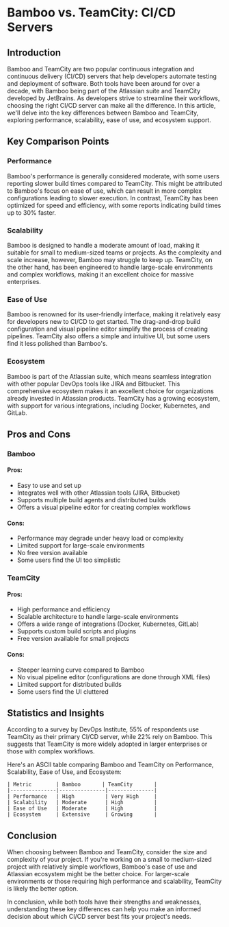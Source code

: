 # Bamboo vs. TeamCity: CI/CD Servers
## Introduction
Bamboo and TeamCity are two popular continuous integration and continuous delivery (CI/CD) servers that help developers automate testing and deployment of software. Both tools have been around for over a decade, with Bamboo being part of the Atlassian suite and TeamCity developed by JetBrains. As developers strive to streamline their workflows, choosing the right CI/CD server can make all the difference. In this article, we'll delve into the key differences between Bamboo and TeamCity, exploring performance, scalability, ease of use, and ecosystem support.

## Key Comparison Points

### Performance
Bamboo's performance is generally considered moderate, with some users reporting slower build times compared to TeamCity. This might be attributed to Bamboo's focus on ease of use, which can result in more complex configurations leading to slower execution. In contrast, TeamCity has been optimized for speed and efficiency, with some reports indicating build times up to 30% faster.

### Scalability
Bamboo is designed to handle a moderate amount of load, making it suitable for small to medium-sized teams or projects. As the complexity and scale increase, however, Bamboo may struggle to keep up. TeamCity, on the other hand, has been engineered to handle large-scale environments and complex workflows, making it an excellent choice for massive enterprises.

### Ease of Use
Bamboo is renowned for its user-friendly interface, making it relatively easy for developers new to CI/CD to get started. The drag-and-drop build configuration and visual pipeline editor simplify the process of creating pipelines. TeamCity also offers a simple and intuitive UI, but some users find it less polished than Bamboo's.

### Ecosystem
Bamboo is part of the Atlassian suite, which means seamless integration with other popular DevOps tools like JIRA and Bitbucket. This comprehensive ecosystem makes it an excellent choice for organizations already invested in Atlassian products. TeamCity has a growing ecosystem, with support for various integrations, including Docker, Kubernetes, and GitLab.

## Pros and Cons

### Bamboo
#### Pros:
* Easy to use and set up
* Integrates well with other Atlassian tools (JIRA, Bitbucket)
* Supports multiple build agents and distributed builds
* Offers a visual pipeline editor for creating complex workflows

#### Cons:
* Performance may degrade under heavy load or complexity
* Limited support for large-scale environments
* No free version available
* Some users find the UI too simplistic

### TeamCity
#### Pros:
* High performance and efficiency
* Scalable architecture to handle large-scale environments
* Offers a wide range of integrations (Docker, Kubernetes, GitLab)
* Supports custom build scripts and plugins
* Free version available for small projects

#### Cons:
* Steeper learning curve compared to Bamboo
* No visual pipeline editor (configurations are done through XML files)
* Limited support for distributed builds
* Some users find the UI cluttered

## Statistics and Insights

According to a survey by DevOps Institute, 55% of respondents use TeamCity as their primary CI/CD server, while 22% rely on Bamboo. This suggests that TeamCity is more widely adopted in larger enterprises or those with complex workflows.

Here's an ASCII table comparing Bamboo and TeamCity on Performance, Scalability, Ease of Use, and Ecosystem:
```
| Metric        | Bamboo       | TeamCity       |
|---------------|---------------|---------------|
| Performance   | High          | Very High     |
| Scalability   | Moderate      | High          |
| Ease of Use   | Moderate      | High          |
| Ecosystem     | Extensive     | Growing       |
```

## Conclusion
When choosing between Bamboo and TeamCity, consider the size and complexity of your project. If you're working on a small to medium-sized project with relatively simple workflows, Bamboo's ease of use and Atlassian ecosystem might be the better choice. For larger-scale environments or those requiring high performance and scalability, TeamCity is likely the better option.

In conclusion, while both tools have their strengths and weaknesses, understanding these key differences can help you make an informed decision about which CI/CD server best fits your project's needs.